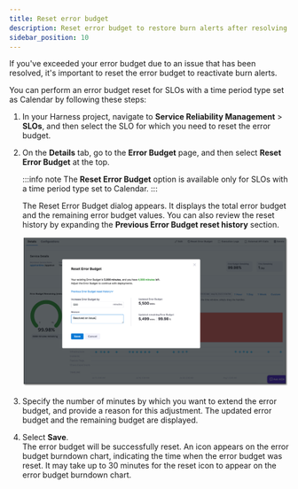 ```yaml
---
title: Reset error budget
description: Reset error budget to restore burn alerts after resolving issues that previously depleted the error budget.
sidebar_position: 10
---
```


If you've exceeded your error budget due to an issue that has been resolved, it's important to reset the error budget to reactivate burn alerts.

You can perform an error budget reset for SLOs with a time period type set as Calendar by following these steps:

1. In your Harness project, navigate to **Service Reliability Management** > **SLOs**, and then select the SLO for which you need to reset the error budget.

2. On the **Details** tab, go to the **Error Budget** page, and then select **Reset Error Budget** at the top.
   
   :::info note
   The **Reset Error Budget** option is available only for SLOs with a time period type set to Calendar.
   :::

   The Reset Error Budget dialog appears. It displays the total error budget and the remaining error budget values. You can also review the reset history by expanding the **Previous Error Budget reset history** section.

   ![Reset error budget](static/reset-error-budget.png)

3. Specify the number of minutes by which you want to extend the error budget, and provide a reason for this adjustment. The updated error budget and the remaining budget are displayed.

4. Select **Save**.  
   The error budget will be successfully reset. An icon appears on the error budget burndown chart, indicating the time when the error budget was reset. It may take up to 30 minutes for the reset icon to appear on the error budget burndown chart.

   

   